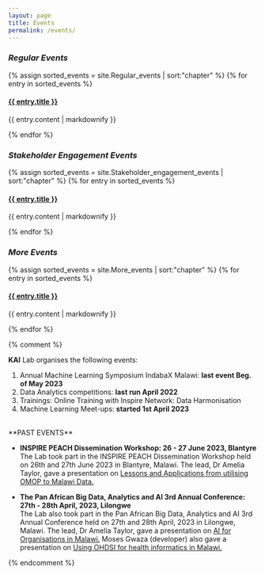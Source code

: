 ```yaml
---
layout: page
title: Events
permalink: /events/
---
```


<h3 id="current_events"> <i>Regular Events</i> </h3>

{% assign sorted_events = site.Regular_events | sort:"chapter" %}
{% for entry in sorted_events %}
  <h4>
    <a href="{{site.baseurl}}{{entry.url}}">
      {{ entry.title }}
    </a>
  </h4>
  <p style="text-align:left;"> 
  <a class="" href="{{site.baseurl}}{{page.url}}#top">
  </a>
  </p>
  <p>{{ entry.content | markdownify }}</p>
{% endfor %}

<h3 id="current_events"> <i>Stakeholder Engagement Events</i></h3>

{% assign sorted_events = site.Stakeholder_engagement_events | sort:"chapter" %}
{% for entry in sorted_events %}
  <h4>
    <a href="{{site.baseurl}}{{entry.url}}">
      {{ entry.title }}
    </a>
  </h4>
  <p style="text-align:left;"> 
  <a class="" href="{{site.baseurl}}{{page.url}}#top">
  </a>
  </p>
  <p>{{ entry.content | markdownify }}</p>
{% endfor %}

<h3 id="current_events"> <i>More Events</i></h3>

{% assign sorted_events = site.More_events | sort:"chapter" %}
{% for entry in sorted_events %}
  <h4>
    <a href="{{site.baseurl}}{{entry.url}}">
      {{ entry.title }}
    </a>
  </h4>
  <p style="text-align:left;"> 
  <a class="" href="{{site.baseurl}}{{page.url}}#top">
  </a>
  </p>
  <p>{{ entry.content | markdownify }}</p>
{% endfor %}

{% comment %}

**KAI** Lab organises the following events:
1. Annual Machine Learning Symposium IndabaX Malawi: **last event Beg. of May 2023**
2. Data Analytics competitions: **last run April 2022**
3. Trainings: Online Training with Inspire Network: Data Harmonisation
4. Machine Learning Meet-ups: **started 1st April 2023**

<br />
**PAST EVENTS**

* **INSPIRE PEACH Dissemination Workshop: 26 - 27 June 2023, Blantyre**
<br />The Lab took part in the INSPIRE PEACH Dissemination Workshop held on 26th and 27th June 2023 in Blantyre, Malawi. The lead, Dr Amelia Taylor, gave a presentation on <a class="page-link" href="https://docs.google.com/presentation/d/1H_-XLWP0J3WfhdAC57n5nINHroAkClrh/edit?usp=drive_link&ouid=103243696572721185208&rtpof=true&sd=true" target="_blank">Lessons and Applications from utilising OMOP to Malawi Data.</a>

* **The Pan African Big Data, Analytics and AI 3rd Annual Conference: 27th - 28th April, 2023, Lilongwe**
<br />The Lab also took part in the Pan African Big Data, Analytics and AI 3rd Annual Conference held on 27th and 28th April, 2023 in Lilongwe, Malawi. The lead, Dr Amelia Taylor, gave a presentation on <a class="page-link" href="https://docs.google.com/presentation/d/1HlhHs_QWGOmVDFpzyzCaEoadcYN78Von/edit?usp=share_link&ouid=103243696572721185208&rtpof=true&sd=true" target="_blank">AI for Organisations in Malawi.</a> Moses Gwaza (developer) also gave a presentation on <a class="page-link" href="https://docs.google.com/presentation/d/1jlZMlvXv9h065tyyQioN7FBik0dkq4Xx/edit?usp=share_link&ouid=103243696572721185208&rtpof=true&sd=true" target="_blank">Using OHDSI for health informatics in Malawi.</a>

{% endcomment %}

[mubas-organization]: http://www.mubas.ac.mw

